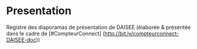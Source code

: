 # Presentation
Registre des diaporamas de présentation de DAISEE (élaborée & présentée dans le cadre de [#CompteurConnect] (http://bit.ly/compteurconnect-DAISEE-doc))

